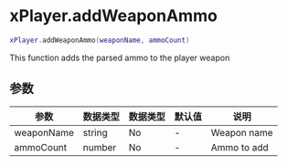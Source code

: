 # xPlayer.addWeaponAmmo

```lua
xPlayer.addWeaponAmmo(weaponName, ammoCount)
```

This function adds the parsed ammo to the player weapon

## 参数

| 参数   | 数据类型 | 数据类型 | 默认值 | 说明 |
|------------|-----------|----------|---------------|-------------|
| weaponName | string    | No       | -             | Weapon name |
| ammoCount  | number    | No       | -             | Ammo to add |
